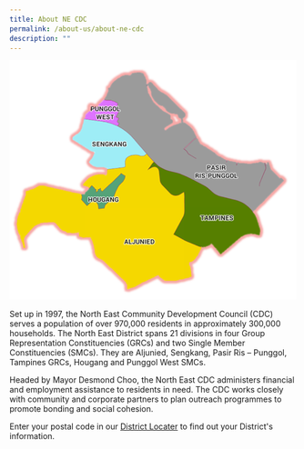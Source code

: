 ```yaml
---
title: About NE CDC
permalink: /about-us/about-ne-cdc
description: ""
---
```

![](/images/North%20East%20District.png)

Set up in 1997, the North East Community Development Council (CDC) serves a population of over 970,000 residents in approximately 300,000 households. The North East District spans 21 divisions in four Group Representation Constituencies (GRCs) and two Single Member Constituencies (SMCs). They are Aljunied, Sengkang, Pasir Ris – Punggol, Tampines GRCs, Hougang and Punggol West SMCs.

Headed by Mayor Desmond Choo, the North East CDC administers financial and employment assistance to residents in need. The CDC works closely with community and corporate partners to plan outreach programmes to promote bonding and social cohesion.

Enter your postal code in our [District Locater](https://www.cdc.gov.sg/about-cdc/information-on-the-five-districts) to find out your District's information.